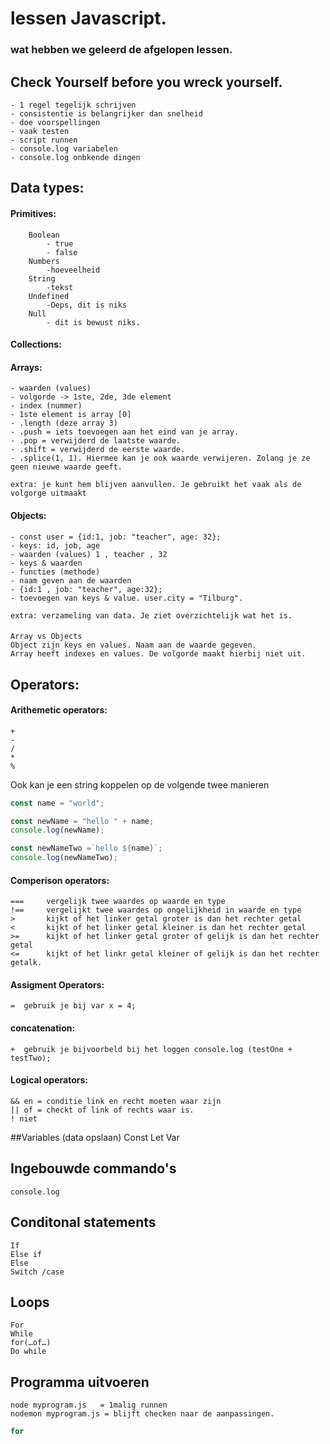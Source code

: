 # lessen Javascript. 

### wat hebben we geleerd de afgelopen lessen. 

## Check Yourself before you wreck yourself.

    - 1 regel tegelijk schrijven
    - consistentie is belangrijker dan snelheid
    - doe voorspellingen
    - vaak testen
    - script runnen
    - console.log variabelen
    - console.log onbkende dingen

## Data types:

#### Primitives:

    
        Boolean
            - true
            - false
        Numbers
            -hoeveelheid
        String
            -tekst
        Undefined
            -Oeps, dit is niks
        Null
            - dit is bewust niks.

#### Collections:

#### Arrays:
    - waarden (values)
    - volgorde -> 1ste, 2de, 3de element 
    - index (nummer)
    - 1ste element is array [0]
    - .length (deze array 3)
    - .push = iets toevoegen aan het eind van je array.
    - .pop = verwijderd de laatste waarde. 
    - .shift = verwijderd de eerste waarde.
    - .splice(1, 1). Hiermee kan je ook waarde verwijeren. Zolang je ze geen nieuwe waarde geeft. 

    extra: je kunt hem blijven aanvullen. Je gebruikt het vaak als de volgorge uitmaakt

#### Objects:
    - const user = {id:1, job: "teacher", age: 32};
    - keys: id, job, age
    - waarden (values) 1 , teacher , 32
    - keys & waarden
    - functies (methode)
    - naam geven aan de waarden
    - {id:1 , job: "teacher", age:32};
    - toevoegen van keys & value. user.city = "Tilburg".  

    extra: verzameling van data. Je ziet overzichtelijk wat het is.

####
    Array vs Objects 
    Object zijn keys en values. Naam aan de waarde gegeven. 
    Array heeft indexes en values. De volgorde maakt hierbij niet uit. 


## Operators:
#### Arithemetic operators:
    +
    -
    /
    *
    %
    
Ook kan je een string koppelen op de volgende twee manieren
```javascript
const name = "world";

const newName = "hello " + name;
console.log(newName);

const newNameTwo =`hello ${name}`;
console.log(newNameTwo);
```



#### Comperison operators:
    ===     vergelijk twee waardes op waarde en type
    !==     vergelijkt twee waardes op ongelijkheid in waarde en type
    >       kijkt of het linker getal groter is dan het rechter getal
    <       kijkt of het linker getal kleiner is dan het rechter getal
    >=      kijkt of het linker getal groter of gelijk is dan het rechter getal
    <=      kijkt of het linkr getal kleiner of gelijk is dan het rechter getalk.
    
#### Assigment Operators:
    =  gebruik je bij var x = 4;

#### concatenation:
    +  gebruik je bijvoorbeld bij het loggen console.log (testOne + testTwo);

#### Logical operators:
    && en = conditie link en recht moeten waar zijn
    || of = checkt of link of rechts waar is. 
    ! niet

##Variables (data opslaan)
    Const
    Let
    Var

## Ingebouwde commando's
    console.log

## Conditonal statements
    If
    Else if
    Else
    Switch /case

## Loops
    For
    While
    for(…of…)
    Do while

## Programma uitvoeren
    node myprogram.js   = 1malig runnen 
    nodemon myprogram.js = blijft checken naar de aanpassingen.



```javascript
for 
```